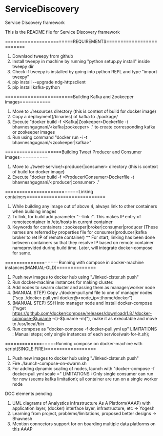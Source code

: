 # ServiceDiscovery
Service Discovery framework

This is the README file for Service Discovery framework


========================REQUIREMENTS========================= 

1. Downlaod tweepy from github
2. Install tweepy in machine by running "python setup.py install" inside tweepy dir
3. Check if tweepy is installed by going into python REPL and type "import tweepy"
4. pip install --upgrade ndg-httpsclient
5. pip install kafka-python



========================Building Kafka and Zookeeper images=========== 

1. Move to ./resources directory (this is context of build for docker image)
2. Copy a deployment(/binaries) of kafka to ./package/<here>
3. Execute "docker build -f <Kafka|Zookeeper>Dockerfile -t bhavneshgugnani/<kafka|zookeeper> ." to create corresponding kafka or zookeeper images
4. Run using command "docker run -i -t bhavneshgugnani/<zookeeper|kafka>"



====================Building Tweet Producer and Consumer images========== 

1. Move to ./tweet-service/<producer|consumer> directory (this is context of build for docker image)
2. Execute "docker build -f <Producer/Consumer>Dockerfile -t bhavneshgugnani/<producer|consumer> ."



==========================Linking containers============================ 

1. While building any image out of above 4, always link to other containers when building images
2. To link, for build add parameter "--link <remotecontainername>:<aliasname>". This makes IP entry of remotecontainer in /etc/hosts in current container
3. Keywords for containers : zookeeper|broker|consumer|producer (These names are referred by properties file for consumer|producer|kafka broker to ret IP of remote container)
** For start, linking has been done between containers so that they resolve IP based on remote container nameprovided during build time. Later, will integrate docker-compose for same.



===================Running with compose in docker-machine instances(MANUAL-OLD)============== 

1. Push new images to docker hub using "./linked-clster.sh push"
2. Run docker-machine instances for making cluster.
3. Add nodes to swarm cluster and assing them as manager/worker node
4. (MANUAL STEP) Copy ./docker-pull.yml file to one of manager nodes ("scp ./docker-pull.yml docker@<node_ip>:/home/docker")
5. (MANUAL STEP) SSH into manager node and install docker-compose ("wget https://github.com/docker/compose/releases/download/1.8.1/docker-compose-$(uname -s)-$(uname -m)"), make it as executable and move to /usr/local/bin
6. Run compose as "docker-compose -f docker-pull.yml up"
LIMITATIONS : Manual steps; only single instances of each service(wait-for-it.sh);



==================Running compose on docker-machine with script(SINGLE FIRE)================== 

1. Push new images to docker hub using "./linked-clster.sh push"
2. Fire ./launch-compose-on-swarm.sh
3. For adding dynamic scaling of nodes, launch with "docker-compose -f docker-pull.yml scale <service>=<num>"
LIMITATIONS : Only single consumer can run for now (seems kafka limitation); all container are run on a single worker node








DOC elements pending
1. UML diagrams of Analystics infrastructure As A Platform(AAAP) with application layer, (docker) interface layer, infrastructure, etc -> Yogesh
2. Learning from project, problems/limitations, proposed better designs -> Bhavnesh
3. Mention connectors support for on boarding multiple data platforms on this AAAP 



